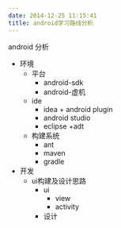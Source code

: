 ```yaml
---
date: 2014-12-25 11:15:41
title: android学习路线分析
---
```



<p> android 分析 </p> 
<ul> 
 <li> 环境 
  <ul> 
   <li> 平台 
    <ul> 
     <li> android-sdk </li> 
     <li> android-虚机 </li> 
    </ul> </li> 
   <li> ide 
    <ul> 
     <li> idea + android plugin </li> 
     <li> android studio </li> 
     <li> eclipse +adt </li> 
    </ul> </li> 
   <li> 构建系统 
    <ul> 
     <li> ant </li> 
     <li> maven </li> 
     <li> gradle </li> 
    </ul> </li> 
  </ul> </li> 
 <li> 开发 
  <ul> 
   <li> ui构建及设计思路 
    <ul> 
     <li> ui 
      <ul> 
       <li> view </li> 
       <li> activity </li> 
      </ul> </li> 
     <li> 设计 &nbsp; </li> 
    </ul> </li> 
  </ul> </li> 
</ul>